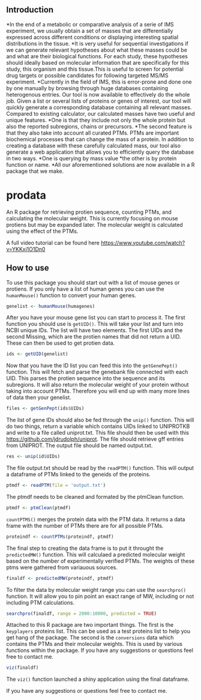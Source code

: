 ## Introduction
*In the end of a metabolic or comparative analysis of a serie of IMS experiment, we usually obtain a set of masses that are differentially expressed across different conditions or displaying interesting spatial distributions in the tissue. 
*It is very useful for sequential investigations if we can generate relevant hypotheses about what these masses could be and what are their biological functions. For each study, these hypotheses should ideally based on molecular information that are specifically for this study, this organism and this tissue.This is useful to screen for potential drug targets or possible candidates for following targeted MS/MS experiment. 
*Currently in the field of IMS, this is error-prone and done one by one manually by browsing through huge databases containing heterogenous entries. 
Our tool is now available to effectively do the whole job.
Given a list or several lists of proteins or genes of interest, our tool will quickly generate a corresponding database containing all relevant masses. Compared to existing calculator, our calculated masses have two useful and unique features. 
  *One is that they include not only the whole protein but also the reported            subregions, chains or precursors. 
  *The second feature is that they also take into account all curated PTMs. PTMs are    important biochemical processes that can change the mass of a protein. 
In addition to creating a database with these carefully calculated mass, our tool also generate a web application that allows you to efficiently query the database in two ways. 
  *One is querying by mass value
  *the other is by protein function or name. 
*All our aforementioned solutions are now available in a R package that we make.


# prodata
An R package for retrieving protien sequence, counting  PTMs, and calculating the molecular weight. This is currently focusing on mouse protiens but may be expanded later. The molecular weight is calculated using the effect of the PTMs. 

A full video tutorial can be found here https://www.youtube.com/watch?v=YKKxj1O1Dn0

## How to use

To use this package you should start out with a list of mouse genes or protiens. If you only have a list of human genes you can use the `humanMouse()` function to convert your human genes.

```R
genelist <- humanMouse(humagenes)
```

After you have your mouse gene list you can start to process it. The first function you should use is `getUID()`. This will take your list and turn into NCBI unique IDs. The list will have two elements. The first UIDs and the second Missing, which are the protien names that did not return a UID. These can then be used to get protien data. 

```R
ids <- getUID(genelist)
```

Now that you have the ID list you can feed this into the  `getGenePept()` function. This will fetch and parse the genebank file connected with each UID. This parses the protien sequence into the sequence and its subregions. It will also return the molecular weight of your protein without taking into account PTMs. Therefore you will end up with many more lines of data then your genelist. 

```R
files <- getGenPept(ids$UIDs)
```

The list of gene IDs should also be fed through the `unip()` function. This will do two things, return a variable which contains UIDs linked to UNIPROTKB and write to a file called uniprot.txt. This file should then be used with this https://github.com/jdrudolph/uniprot. The file should retrieve gff entries from UNIPROT. The output file should be named output.txt. 
```R
res <- unip(id$UIDs)
```
The file output.txt should be read by the `readPTM()` function. This will output a dataframe of PTMs linked to the geneids of the proteins. 

```R
ptmdf <- readPTM(file = 'output.txt')
```
The ptmdf needs to be cleaned and formated by the ptmClean function. 
```R
ptmdf <- ptmClean(ptmdf)
```
`countPTMS()` merges the protein data with the PTM data. It returns a data frame with the number of PTMs there are for all possible PTMs.
```R
proteindf <- countPTMs(proteindf, ptmdf)
```
The final step to creating the data frame is to put it throught the `predictedMW()` function. This will calculaed a predicted molecular weight based on the number of experimentally verified PTMs. The weights of these ptms were gathered from variauous sources. 

```R
finaldf <- predictedMW(proteindf, ptmdf)
```
To filter the data by molecular weight range you can use the `searchpro()` function. It will allow you to pin point an exact range of MW, including or not including PTM calculations. 

```R
searchpro(finaldf, range = 2000:10000, predicted = TRUE)
```

Attached to this R package are two important things. The first is the `keyplayers` proteins list. This can be used as a test proteins list to help you get hang of the package. The second is the `conversions` data which contains the PTMs and their molecular weights. This is used by various functions within the package. If you have any suggestions or questions feel free to contact me. 


```R
viz(finaldf)
```

The `viz()` function launched a shiny application using the final dataframe.

If you have any suggestions or questions feel free to contact me. 

